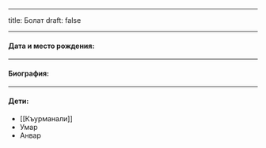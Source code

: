 
---
title: Болат
draft: false

---
#### Дата и место рождения:

---
#### Биография:


---
#### Дети:
- [[Къурманали]]
- Умар
- Анвар